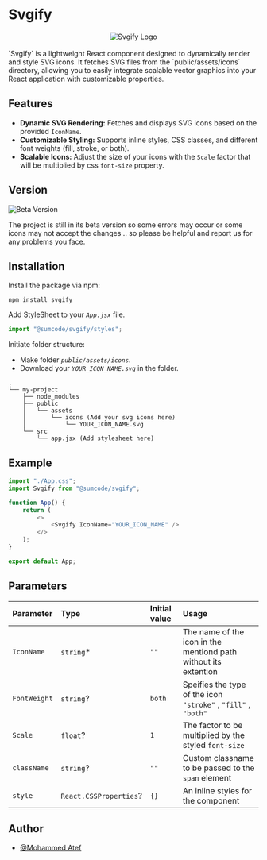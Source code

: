# Svgify

<div style="display:flex; justify-content:center; width: 100%;">
<img src="https://res.cloudinary.com/dclbtusww/image/upload/v1725670993/Sumcode/Svgify/spkctkwkydsmnvki85di.png" alt="Svgify Logo" />
</div>
<br/>
`Svgify` is a lightweight React component designed to dynamically render and style SVG icons. It fetches SVG files from the `public/assets/icons` directory, allowing you to easily integrate scalable vector graphics into your React application with customizable properties.

## Features

-   **Dynamic SVG Rendering:** Fetches and displays SVG icons based on the provided `IconName`.
-   **Customizable Styling:** Supports inline styles, CSS classes, and different font weights (fill, stroke, or both).
-   **Scalable Icons:** Adjust the size of your icons with the `Scale` factor that will be multiplied by css `font-size` property.

## Version

![Beta Version](https://img.shields.io/badge/Beta_Version-1.0.1-blue.svg)

The project is still in its beta version so some errors may occur or some icons may not accept the changes .. so please be helpful and report us for any problems you face.

## Installation

Install the package via npm:

```
npm install svgify
```

Add StyleSheet to your _`App.jsx`_ file.

```js
import "@sumcode/svgify/styles";
```

Initiate folder structure:

-   Make folder _`public/assets/icons`_.
-   Download your _`YOUR_ICON_NAME.svg`_ in the folder.

```
.
└── my-project
    ├── node_modules
    ├── public
    │   └── assets
    │       └── icons (Add your svg icons here)
    │           └── YOUR_ICON_NAME.svg
    └── src
        └── app.jsx (Add stylesheet here)
```

## Example

```js
import "./App.css";
import Svgify from "@sumcode/svgify";

function App() {
    return (
        <>
            <Svgify IconName="YOUR_ICON_NAME" />
        </>
    );
}

export default App;
```

## Parameters

| Parameter    | Type                   | Initial value | Usage                                                           |
| :----------- | :--------------------- | :------------ | :-------------------------------------------------------------- |
| `IconName`   | `string`\*             | `""`          | The name of the icon in the mentiond path without its extention |
| `FontWeight` | `string`?              | `both`        | Speifies the type of the icon `"stroke"` , `"fill"` , `"both"`  |
| `Scale`      | `float`?               | `1`           | The factor to be multiplied by the styled `font-size`           |
| `className`  | `string`?              | `""`          | Custom classname to be passed to the `span` element             |
| `style`      | `React.CSSProperties`? | `{}`          | An inline styles for the component                              |

## Author

-   [@Mohammed Atef](https://github.com/M7mmedATeF)
